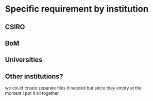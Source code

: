 # Specific requirement by institution

## CSIRO

## BoM

## Universities

## Other institutions?
we could create separate files if needed but since they empty at the moment I put it all together
